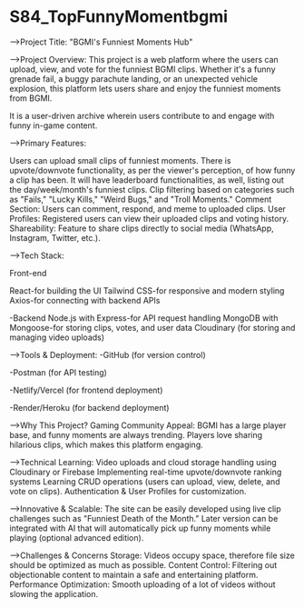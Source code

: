 # S84_TopFunnyMomentbgmi

-->Project Title: "BGMI's Funniest Moments Hub"


-->Project Overview:
This project is a web platform where the users can upload, view, and vote for the funniest BGMI clips. Whether it's a funny grenade fail, a buggy parachute landing, or an unexpected vehicle explosion, this platform lets users share and enjoy the funniest moments from BGMI.

It is a user-driven archive wherein users contribute to and engage with funny in-game content.

-->Primary Features:

Users can upload small clips of funniest moments.
There is upvote/downvote functionality, as per the viewer's perception, of how funny a clip has been.
It will have leaderboard functionalities, as well, listing out the day/week/month's funniest clips.
Clip filtering based on categories such as "Fails," "Lucky Kills," "Weird Bugs," and "Troll Moments."
Comment Section: Users can comment, respond, and meme to uploaded clips.
User Profiles: Registered users can view their uploaded clips and voting history.
Shareability: Feature to share clips directly to social media (WhatsApp, Instagram, Twitter, etc.).


-->Tech Stack:

Front-end

React-for building the UI
Tailwind CSS-for responsive and modern styling
Axios-for connecting with backend APIs


-Backend
Node.js with Express-for API request handling
MongoDB with Mongoose-for storing clips, votes, and user data
Cloudinary (for storing and managing video uploads)


-->Tools & Deployment:
-GitHub (for version control)

-Postman (for API testing)

-Netlify/Vercel (for frontend deployment)

-Render/Heroku (for backend deployment)


-->Why This Project?
Gaming Community Appeal:
BGMI has a large player base, and funny moments are always trending.
Players love sharing hilarious clips, which makes this platform engaging.

-->Technical Learning:
Video uploads and cloud storage handling using Cloudinary or Firebase
Implementing real-time upvote/downvote ranking systems
Learning CRUD operations (users can upload, view, delete, and vote on clips).
Authentication & User Profiles for customization.


-->Innovative & Scalable:
The site can be easily developed using live clip challenges such as "Funniest Death of the Month."
Later version can be integrated with AI that will automatically pick up funny moments while playing (optional advanced edition).


-->Challenges & Concerns
 Storage: Videos occupy space, therefore file size should be optimized as much as possible.
Content Control: Filtering out objectionable content to maintain a safe and entertaining platform.
Performance Optimization: Smooth uploading of a lot of videos without slowing the application.

